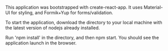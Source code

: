 This application was bootstrapped with create-react-app. It uses Material-UI for styling, and Formik+Yup for forms/validation.

To start the application, download the directory to your local machine with the latest version of nodejs already installed. 

Run 'npm install' in the directory, and then npm start. You should see the application launch in the browser.